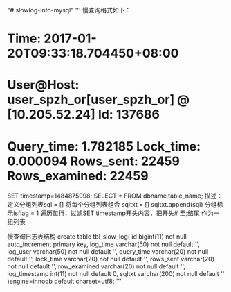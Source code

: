 "# slowlog-into-mysql" 
'''
慢查询格式如下：
# Time: 2017-01-20T09:33:18.704450+08:00
# User@Host: user_spzh_or[user_spzh_or] @  [10.205.52.24]  Id: 137686
# Query_time: 1.782185  Lock_time: 0.000094 Rows_sent: 22459  Rows_examined: 22459
SET timestamp=1484875998;
SELECT * FROM dbname.table_name;
描述：
定义分组列表sql = []
将每个分组列表组合 sqltxt = []
sqltxt.append(sql)
分组标示isflag = 1
遍历每行，过滤SET timestamp开头内容，把开头# 至;结尾 作为一组列表

慢查询日志表结构
create table tbl_slow_log(
id bigint(11) not null auto_increment primary key,
log_time varchar(50) not null default '',
log_user varchar(50) not null default '',
query_time varchar(20) not null default '',
lock_time varchar(20) not null default '',
rows_sent varchar(20) not null default '',
row_examined varchar(20) not null default '',
log_timestamp int(11) not null default 0,
sqltxt varchar(200) not null default ''
)engine=innodb default charset=utf8;
'''
